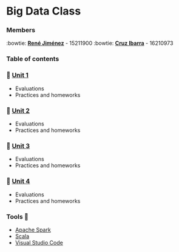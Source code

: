 # Big Data Class

### Members
:bowtie: **[René Jiménez](https://github.com/diazdesandi)** - 15211900
:bowtie: **[Cruz Ibarra](https://github.com/cmir22)** - 16210973

### Table of contents
### :closed_book: [Unit 1](https://github.com/diazdesandi/BigData/tree/development/Unit%201)
  * Evaluations
  * Practices and homeworks
### :closed_book: [Unit 2](https://github.com/diazdesandi/BigData/tree/development/Unit%202)
  * Evaluations
  * Practices and homeworks
### :closed_book: [Unit 3](https://github.com/diazdesandi/BigData/tree/development/Unit%203)
   * Evaluations
   * Practices and homeworks
### :closed_book: [Unit 4](https://github.com/diazdesandi/BigData/tree/development/Unit%204)
  * Evaluations
  * Practices and homeworks

### Tools :wrench:
*  [Apache Spark](https://spark.apache.org/)
*  [Scala](https://www.scala-lang.org/)
*  [Visual Studio Code](https://code.visualstudio.com/)
